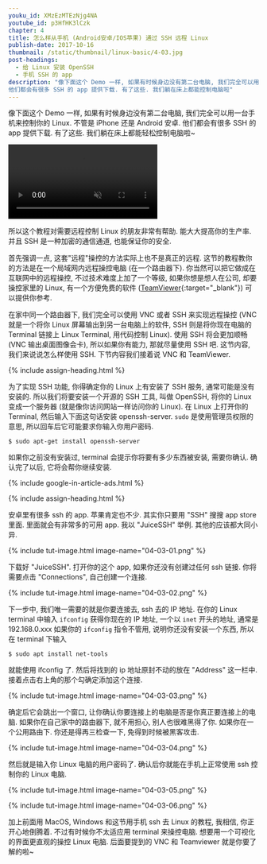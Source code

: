 ```yaml
---
youku_id: XMzEzMTEzNjg4NA
youtube_id: p3HfHK3lCzk
chapter: 4
title: 怎么样从手机 (Android安卓/IOS苹果) 通过 SSH 远程 Linux
publish-date: 2017-10-16
thumbnail: /static/thumbnail/linux-basic/4-03.jpg
post-headings:
  - 给 Linux 安装 OpenSSH
  - 手机 SSH 的 app
description: "像下面这个 Demo 一样, 如果有时候身边没有第二台电脑, 我们完全可以用一台手机来控制你的 Linux. 不管是 iPhone 还是 Android 安卓.
他们都会有很多 SSH 的 app 提供下载. 有了这些. 我们躺在床上都能控制电脑啦"
---
```


像下面这个 Demo 一样, 如果有时候身边没有第二台电脑, 我们完全可以用一台手机来控制你的 Linux. 不管是 iPhone 还是 Android 安卓.
他们都会有很多 SSH 的 app 提供下载. 有了这些. 我们躺在床上都能轻松控制电脑啦~

<video class="tut-content-video" controls loop autoplay muted>
  <source src="/static/results/linux-basic/04-01-02.mp4" type="video/mp4">
  Your browser does not support HTML5 video.
</video>

所以这个教程对需要远程控制 Linux 的朋友非常有帮助. 能大大提高你的生产率. 并且 SSH 是一种加密的通信通道, 也能保证你的安全.

首先强调一点, 这套"远程"操控的方法实际上也不是真正的远程. 这节的教程教你的方法是在一个局域网内远程操控电脑 (在一个路由器下).
你当然可以把它做成在互联网中的远程操控, 不过技术难度上加了一个等级, 如果你想是想人在公司, 却要操控家里的 Linux, 有一个方便免费的软件 ([TeamViewer](https://www.teamviewer.com){:target="_blank"}) 可以提供你参考.

在家中同一个路由器下, 我们完全可以使用 VNC 或者 SSH 来实现远程操控 (VNC 就是一个将你 Linux 屏幕输出到另一台电脑上的软件, SSH 则是将你现在电脑的 Terminal 链接上 Linux Terminal, 用代码控制 Linux).
使用 SSH 将会更加顺畅 (VNC 输出桌面图像会卡), 所以如果你有能力, 那就尽量使用 SSH 吧. 这节内容, 我们来说说怎么样使用 SSH. 下节内容我们接着说 VNC 和 TeamViewer.



{% include assign-heading.html %}

为了实现 SSH 功能, 你得确定你的 Linux 上有安装了 SSH 服务, 通常可能是没有安装的. 所以我们将要安装一个开源的 SSH 工具, 叫做 OpenSSH, 将你的 Linux 变成一个服务器 (就是像你访问网站一样访问你的 Linux).
在 Linux 上打开你的 Terminal, 然后输入下面这句话安装 openssh-server. `sudo` 是使用管理员权限的意思, 所以回车后它可能要求你输入你用户密码.

```shell
$ sudo apt-get install openssh-server
```

如果你之前没有安装过, terminal 会提示你将要有多少东西被安装, 需要你确认. 确认完了以后, 它将会帮你继续安装.







{% include google-in-article-ads.html %}

{% include assign-heading.html %}

安卓里有很多 ssh 的 app. 苹果肯定也不少. 其实你只要用 "SSH" 搜搜 app store 里面. 里面就会有非常多的可用 app. 我以 "JuiceSSH" 举例.
其他的应该都大同小异.

{% include tut-image.html image-name="04-03-01.png" %}

下载好 "JuiceSSH". 打开你的这个 app, 如果你还没有创建过任何 ssh 链接. 你将需要点击 "Connections",
自己创建一个连接.

{% include tut-image.html image-name="04-03-02.png" %}

下一步中, 我们唯一需要的就是你要连接去, ssh 去的 IP 地址. 在你的 Linux terminal 中输入
`ifconfig` 获得你现在的 IP 地址, 一个以 `inet` 开头的地址, 通常是 192.168.0.xxx
如果你的 `ifconfig` 指令不管用, 说明你还没有安装一个东西,
所以在 terminal 下输入

```shell
$ sudo apt install net-tools
```

就能使用 ifconfig 了.
然后将找到的 ip 地址原封不动的放在 "Address" 这一栏中. 接着点击右上角的那个勾确定添加这个连接.

{% include tut-image.html image-name="04-03-03.png" %}

确定后它会跳出一个窗口, 让你确认你要连接上的电脑是否是你真正要连接上的电脑. 如果你在自己家中的路由器下, 就不用担心, 别人也很难黑得了你. 如果你在一个公用路由下.
你还是得再三检查一下, 免得到时候被黑客攻击.

{% include tut-image.html image-name="04-03-04.png" %}

然后就是输入你 Linux 电脑的用户密码了. 确认后你就能在手机上正常使用 ssh 控制你的 Linux 电脑.

{% include tut-image.html image-name="04-03-05.png" %}

{% include tut-image.html image-name="04-03-06.png" %}

加上前面用 MacOS, Windows 和这节用手机 ssh 去 Linux 的教程, 我相信, 你正开心地倒腾着.
不过有时候你不太适应用 terminal 来操控电脑. 想要用一个可视化的界面更直观的操控 Linux 电脑.
后面要提到的 VNC 和 Teamviewer 就是你要了解的啦~